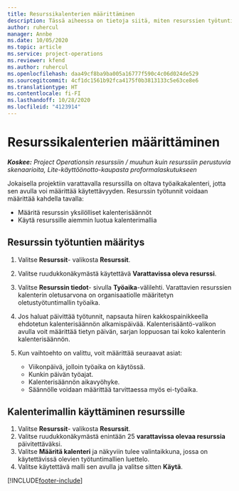 ```yaml
---
title: Resurssikalenterien määrittäminen
description: Tässä aiheessa on tietoja siitä, miten resurssien työtuntikalenterit määritetään Project Operationsissa.
author: ruhercul
manager: Annbe
ms.date: 10/05/2020
ms.topic: article
ms.service: project-operations
ms.reviewer: kfend
ms.author: ruhercul
ms.openlocfilehash: daa49cf8ba9ba005a16777f590c4c06d024de529
ms.sourcegitcommit: 4cf1dc1561b92fca4175f0b3813133c5e63ce8e6
ms.translationtype: HT
ms.contentlocale: fi-FI
ms.lasthandoff: 10/28/2020
ms.locfileid: "4123914"
---
```

# <a name="define-resource-calendars"></a>Resurssikalenterien määrittäminen

_**Koskee:** Project Operationsin resurssiin / muuhun kuin resurssiin perustuvia skenaarioita, Lite-käyttöönotto-kaupasta proformalaskutukseen_

Jokaisella projektiin varattavalla resurssilla on oltava työaikakalenteri, jotta sen avulla voi määrittää käytettävyyden. Resurssin työtunnit voidaan määrittää kahdella tavalla: 

   - Määritä resurssin yksilölliset kalenterisäännöt
   - Käytä resurssille aiemmin luotua kalenterimallia

## <a name="define-a-resources-working-hours"></a>Resurssin työtuntien määritys

1. Valitse **Resurssit**- valikosta **Resurssit**.
2. Valitse ruudukkonäkymästä käytettävä **Varattavissa oleva resurssi**.
3. Valitse **Resurssin tiedot**- sivulla **Työaika**-välilehti. Varattavien resurssien kalenterin oletusarvona on organisaatiolle määritetyn oletustyötuntimallin työaika.
4. Jos haluat päivittää työtunnit, napsauta hiiren kakkospainikkeella ehdotetun kalenterisäännön alkamispäivää. Kalenterisääntö-valikon avulla voit määrittää tietyn päivän, sarjan loppuosan tai koko kalenterin kalenterisäännön.
5. Kun vaihtoehto on valittu, voit määrittää seuraavat asiat:

    - Viikonpäivä, jolloin työaika on käytössä.
    - Kunkin päivän työajat.
    - Kalenterisäännön aikavyöhyke.
    - Säännölle voidaan määrittää tarvittaessa myös ei-työaika.

## <a name="applying-a-calendar-template-to-a-resource"></a>Kalenterimallin käyttäminen resurssille

1. Valitse **Resurssit**- valikosta **Resurssit**.
2. Valitse ruudukkonäkymästä enintään 25 **varattavissa olevaa resurssia** päivitettäväksi.
3. Valitse **Määritä kalenteri** ja näkyviin tulee valintaikkuna, jossa on käytettävissä olevien työtuntimallien luettelo.
4. Valitse käytettävä malli sen avulla ja valitse sitten **Käytä**.


[!INCLUDE[footer-include](../includes/footer-banner.md)]